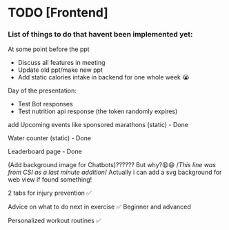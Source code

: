 # TODO [Frontend]
### List of things to do that havent been implemented yet:


At some point before the ppt
  - Discuss all features in meeting
  - Update old ppt/make new ppt
  - Add static calories intake in backend for one whole week 😭


Day of the presentation:
  - Test Bot responses
  - Test nutrition api response (the token randomly expires)










add Upcoming events like sponsored marathons (static) - Done

Water counter (static) - Done

Leaderboard page - Done

(Add background image for Chatbots)?????? But why?😩😄 /*This line was from CSI as a last minute addition*/
Actually i can add a svg background for web view if found something!


2 tabs for injury prevention ✅

Advice on what to do next in exercise ✅
Beginner and advanced

Personalized workout routines ✅

